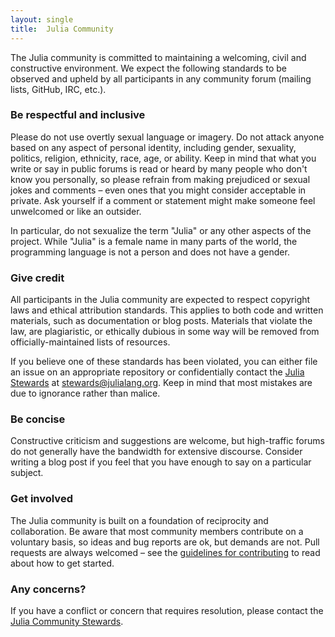 ```yaml
---
layout: single
title:  Julia Community
---
```


The Julia community is committed to maintaining a welcoming, civil and constructive environment. We expect the following standards to be observed and upheld by all participants in any community forum (mailing lists, GitHub, IRC, etc.).

### Be respectful and inclusive

Please do not use overtly sexual language or imagery. Do not attack anyone based on any aspect of personal identity, including gender, sexuality, politics, religion, ethnicity, race, age, or ability. Keep in mind that what you write or say in public forums is read or heard by many people who don't know you personally, so please refrain from making prejudiced or sexual jokes and comments – even ones that you might consider acceptable in private. Ask yourself if a comment or statement might make someone feel unwelcomed or like an outsider.

In particular, do not sexualize the term "Julia" or any other aspects of the project. While "Julia" is a female name in many parts of the world, the programming language is not a person and does not have a gender.

### Give credit

All participants in the Julia community are expected to respect copyright laws and ethical attribution standards. This applies to both code and written materials, such as documentation or blog posts. Materials that violate the law, are plagiaristic, or ethically dubious in some way will be removed from officially-maintained lists of resources.

If you believe one of these standards has been violated, you can either file an issue on an appropriate repository or confidentially contact the [Julia Stewards](../stewards/) at [stewards@julialang.org](mailto:stewards@julialang.org). Keep in mind that most mistakes are due to ignorance rather than malice.

### Be concise

Constructive criticism and suggestions are welcome, but high-traffic forums do not generally have the bandwidth for extensive discourse. Consider writing a blog post if you feel that you have enough to say on a particular subject.

### Get involved

The Julia community is built on a foundation of reciprocity and collaboration. Be aware that most community members contribute on a voluntary basis, so ideas and bug reports are ok, but demands are not. Pull requests are always welcomed – see the [guidelines for contributing](https://github.com/JuliaLang/julia/blob/master/CONTRIBUTING.md) to read about how to get started.

### Any concerns?

If you have a conflict or concern that requires resolution, please contact the [Julia Community Stewards](../stewards/).
